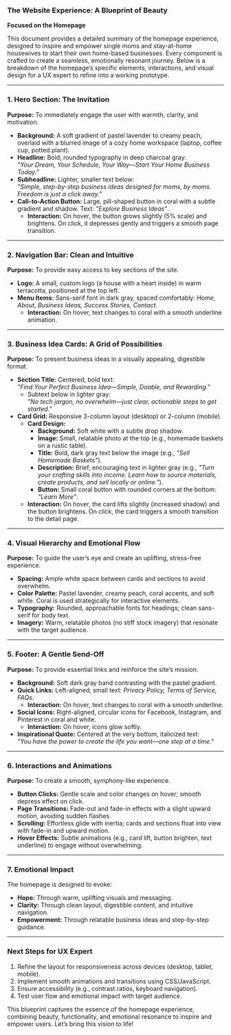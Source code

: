 ### **The Website Experience: A Blueprint of Beauty**  
**Focused on the Homepage**  

This document provides a detailed summary of the homepage experience, designed to inspire and empower single moms and stay-at-home housewives to start their own home-based businesses. Every component is crafted to create a seamless, emotionally resonant journey. Below is a breakdown of the homepage’s specific elements, interactions, and visual design for a UX expert to refine into a working prototype.  

---

### **1. Hero Section: The Invitation**  
**Purpose:** To immediately engage the user with warmth, clarity, and motivation.  
- **Background:** A soft gradient of pastel lavender to creamy peach, overlaid with a blurred image of a cozy home workspace (laptop, coffee cup, potted plant).  
- **Headline:** Bold, rounded typography in deep charcoal gray:  
  *"Your Dream, Your Schedule, Your Way—Start Your Home Business Today."*  
- **Subheadline:** Lighter, smaller text below:  
  *"Simple, step-by-step business ideas designed for moms, by moms. Freedom is just a click away."*  
- **Call-to-Action Button:** Large, pill-shaped button in coral with a subtle gradient and shadow. Text: *"Explore Business Ideas"*.  
  - **Interaction:** On hover, the button grows slightly (5% scale) and brightens. On click, it depresses gently and triggers a smooth page transition.  

---

### **2. Navigation Bar: Clean and Intuitive**  
**Purpose:** To provide easy access to key sections of the site.  
- **Logo:** A small, custom logo (a house with a heart inside) in warm terracotta, positioned at the top left.  
- **Menu Items:** Sans-serif font in dark gray, spaced comfortably: *Home, About, Business Ideas, Success Stories, Contact*.  
  - **Interaction:** On hover, text changes to coral with a smooth underline animation.  

---

### **3. Business Idea Cards: A Grid of Possibilities**  
**Purpose:** To present business ideas in a visually appealing, digestible format.  
- **Section Title:** Centered, bold text:  
  *"Find Your Perfect Business Idea—Simple, Doable, and Rewarding."*  
  - Subtext below in lighter gray:  
    *"No tech jargon, no overwhelm—just clear, actionable steps to get started."*  
- **Card Grid:** Responsive 3-column layout (desktop) or 2-column (mobile).  
  - **Card Design:**  
    - **Background:** Soft white with a subtle drop shadow.  
    - **Image:** Small, relatable photo at the top (e.g., homemade baskets on a rustic table).  
    - **Title:** Bold, dark gray text below the image (e.g., *"Sell Homemade Baskets"*).  
    - **Description:** Brief, encouraging text in lighter gray (e.g., *"Turn your crafting skills into income. Learn how to source materials, create products, and sell locally or online."*).  
    - **Button:** Small coral button with rounded corners at the bottom: *"Learn More"*.  
  - **Interaction:** On hover, the card lifts slightly (increased shadow) and the button brightens. On click, the card triggers a smooth transition to the detail page.  

---

### **4. Visual Hierarchy and Emotional Flow**  
**Purpose:** To guide the user’s eye and create an uplifting, stress-free experience.  
- **Spacing:** Ample white space between cards and sections to avoid overwhelm.  
- **Color Palette:** Pastel lavender, creamy peach, coral accents, and soft white. Coral is used strategically for interactive elements.  
- **Typography:** Rounded, approachable fonts for headings; clean sans-serif for body text.  
- **Imagery:** Warm, relatable photos (no stiff stock imagery) that resonate with the target audience.  

---

### **5. Footer: A Gentle Send-Off**  
**Purpose:** To provide essential links and reinforce the site’s mission.  
- **Background:** Soft dark gray band contrasting with the pastel gradient.  
- **Quick Links:** Left-aligned, small text: *Privacy Policy, Terms of Service, FAQs*.  
  - **Interaction:** On hover, text changes to coral with a smooth underline.  
- **Social Icons:** Right-aligned, circular icons for Facebook, Instagram, and Pinterest in coral and white.  
  - **Interaction:** On hover, icons glow softly.  
- **Inspirational Quote:** Centered at the very bottom, italicized text:  
  *"You have the power to create the life you want—one step at a time."*  

---

### **6. Interactions and Animations**  
**Purpose:** To create a smooth, symphony-like experience.  
- **Button Clicks:** Gentle scale and color changes on hover; smooth depress effect on click.  
- **Page Transitions:** Fade-out and fade-in effects with a slight upward motion, avoiding sudden flashes.  
- **Scrolling:** Effortless glide with inertia; cards and sections float into view with fade-in and upward motion.  
- **Hover Effects:** Subtle animations (e.g., card lift, button brighten, text underline) to engage without overwhelming.  

---

### **7. Emotional Impact**  
The homepage is designed to evoke:  
- **Hope:** Through warm, uplifting visuals and messaging.  
- **Clarity:** Through clean layout, digestible content, and intuitive navigation.  
- **Empowerment:** Through relatable business ideas and step-by-step guidance.  

---

### **Next Steps for UX Expert**  
1. Refine the layout for responsiveness across devices (desktop, tablet, mobile).  
2. Implement smooth animations and transitions using CSS/JavaScript.  
3. Ensure accessibility (e.g., contrast ratios, keyboard navigation).  
4. Test user flow and emotional impact with target audience.  

This blueprint captures the essence of the homepage experience, combining beauty, functionality, and emotional resonance to inspire and empower users. Let’s bring this vision to life!